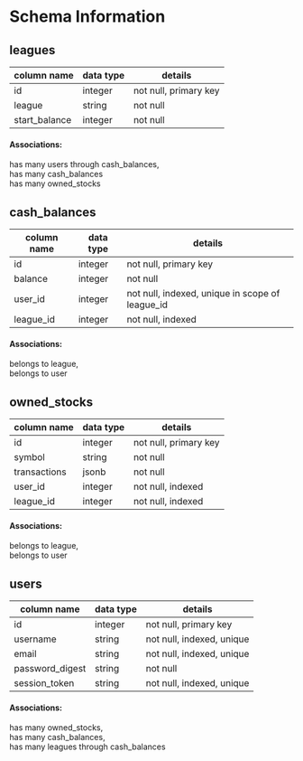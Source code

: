 # Schema Information

## leagues
column name    | data type | details
---------------|-----------|-----------------------
id             | integer   | not null, primary key
league         | string    | not null
start_balance  | integer   | not null

#### Associations:
has many users through cash_balances, <br>
has many cash_balances <br>
has many owned_stocks


## cash_balances
column name | data type | details
------------|-----------|-----------------------
id          | integer   | not null, primary key
balance     | integer   | not null
user_id     | integer   | not null, indexed, unique in scope of league_id
league_id   | integer   | not null, indexed

#### Associations:
belongs to league, <br>
belongs to user


## owned_stocks
column name  | data type | details
-------------|-----------|-----------------------
id           | integer   | not null, primary key
symbol       | string    | not null
transactions | jsonb     | not null
user_id      | integer   | not null, indexed
league_id    | integer   | not null, indexed

#### Associations:
belongs to league, <br>
belongs to user


## users
column name     | data type | details
----------------|-----------|-----------------------
id              | integer   | not null, primary key
username        | string    | not null, indexed, unique
email           | string    | not null, indexed, unique
password_digest | string    | not null
session_token   | string    | not null, indexed, unique

#### Associations:
has many owned_stocks, <br>
has many cash_balances, <br>
has many leagues through cash_balances
